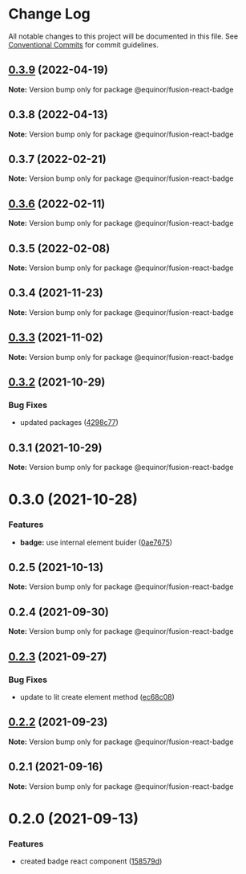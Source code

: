 # Change Log

All notable changes to this project will be documented in this file.
See [Conventional Commits](https://conventionalcommits.org) for commit guidelines.

## [0.3.9](https://github.com/equinor/fusion-react-components/compare/@equinor/fusion-react-badge@0.3.8...@equinor/fusion-react-badge@0.3.9) (2022-04-19)

**Note:** Version bump only for package @equinor/fusion-react-badge





## 0.3.8 (2022-04-13)

**Note:** Version bump only for package @equinor/fusion-react-badge





## 0.3.7 (2022-02-21)

**Note:** Version bump only for package @equinor/fusion-react-badge





## [0.3.6](https://github.com/equinor/fusion-react-components/compare/@equinor/fusion-react-badge@0.3.5...@equinor/fusion-react-badge@0.3.6) (2022-02-11)

**Note:** Version bump only for package @equinor/fusion-react-badge





## 0.3.5 (2022-02-08)

**Note:** Version bump only for package @equinor/fusion-react-badge





## 0.3.4 (2021-11-23)

**Note:** Version bump only for package @equinor/fusion-react-badge





## [0.3.3](https://github.com/equinor/fusion-react-components/compare/@equinor/fusion-react-badge@0.3.2...@equinor/fusion-react-badge@0.3.3) (2021-11-02)

**Note:** Version bump only for package @equinor/fusion-react-badge





## [0.3.2](https://github.com/equinor/fusion-react-components/compare/@equinor/fusion-react-badge@0.3.1...@equinor/fusion-react-badge@0.3.2) (2021-10-29)


### Bug Fixes

* updated packages ([4298c77](https://github.com/equinor/fusion-react-components/commit/4298c778c4c5385398a92d8b71feee3b17ba64c0))





## 0.3.1 (2021-10-29)

**Note:** Version bump only for package @equinor/fusion-react-badge





# 0.3.0 (2021-10-28)


### Features

* **badge:** use internal element buider ([0ae7675](https://github.com/equinor/fusion-react-components/commit/0ae7675846bdb815a235bcf4061ee0de12bb2d94))





## 0.2.5 (2021-10-13)

**Note:** Version bump only for package @equinor/fusion-react-badge





## 0.2.4 (2021-09-30)

**Note:** Version bump only for package @equinor/fusion-react-badge





## [0.2.3](https://github.com/equinor/fusion-react-components/compare/@equinor/fusion-react-badge@0.2.2...@equinor/fusion-react-badge@0.2.3) (2021-09-27)


### Bug Fixes

* update to lit create element method ([ec68c08](https://github.com/equinor/fusion-react-components/commit/ec68c08d5cbcba43a1b8ca064cccc73662f17421))





## [0.2.2](https://github.com/equinor/fusion-react-components/compare/@equinor/fusion-react-badge@0.2.1...@equinor/fusion-react-badge@0.2.2) (2021-09-23)

**Note:** Version bump only for package @equinor/fusion-react-badge





## 0.2.1 (2021-09-16)

**Note:** Version bump only for package @equinor/fusion-react-badge





# 0.2.0 (2021-09-13)


### Features

* created badge react component ([158579d](https://github.com/equinor/fusion-react-components/commit/158579df3d316a26d6f6251da353747e93660944))

